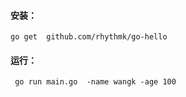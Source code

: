 
#### 安装：

```
go get  github.com/rhythmk/go-hello

```

#### 运行：
```
 go run main.go  -name wangk -age 100

```
